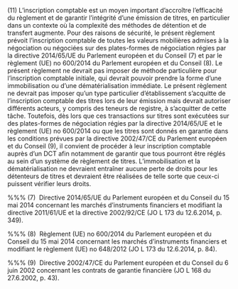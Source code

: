 (11) L’inscription comptable est un moyen important d’accroître l’efficacité du règlement et de garantir l’intégrité d’une émission de titres, en particulier dans un contexte où la complexité des méthodes de détention et de transfert augmente. Pour des raisons de sécurité, le présent règlement prévoit l’inscription comptable de toutes les valeurs mobilières admises à la négociation ou négociées sur des plates-formes de négociation régies par la directive 2014/65/UE du Parlement européen et du Conseil (7) et par le règlement (UE) no 600/2014 du Parlement européen et du Conseil (8). Le présent règlement ne devrait pas imposer de méthode particulière pour l’inscription comptable initiale, qui devrait pouvoir prendre la forme d’une immobilisation ou d’une dématérialisation immédiate. Le présent règlement ne devrait pas imposer qu’un type particulier d’établissement s’acquitte de l’inscription comptable des titres lors de leur émission mais devrait autoriser différents acteurs, y compris des teneurs de registre, à s’acquitter de cette tâche. Toutefois, dès lors que ces transactions sur titres sont exécutées sur des plates-formes de négociation régies par la directive 2014/65/UE et le règlement (UE) no 600/2014 ou que les titres sont donnés en garantie dans les conditions prévues par la directive 2002/47/CE du Parlement européen et du Conseil (9), il convient de procéder à leur inscription comptable auprès d’un DCT afin notamment de garantir que tous pourront être réglés au sein d’un système de règlement de titres. L’immobilisation et la dématérialisation ne devraient entraîner aucune perte de droits pour les détenteurs de titres et devraient être réalisées de telle sorte que ceux-ci puissent vérifier leurs droits.

%%% (7)  Directive 2014/65/UE du Parlement européen et du Conseil du 15 mai 2014 concernant les marchés d’instruments financiers et modifiant la directive 2011/61/UE et la directive 2002/92/CE (JO L 173 du 12.6.2014, p. 349).

%%% (8)  Règlement (UE) no 600/2014 du Parlement européen et du Conseil du 15 mai 2014 concernant les marchés d’instruments financiers et modifiant le règlement (UE) no 648/2012 (JO L 173 du 12.6.2014, p. 84).

%%% (9)  Directive 2002/47/CE du Parlement européen et du Conseil du 6 juin 2002 concernant les contrats de garantie financière (JO L 168 du 27.6.2002, p. 43).